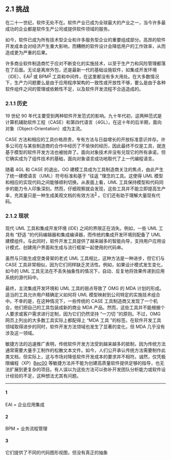## 2.1 挑战
在二十一世纪，软件无处不在。软件产业已成为全球最大的产业之一，当今许多最成功的企业都是软件生产公司或提供软件领域的服务。

如今，软件已成为所有技术型企业和许多服务型企业的重要组成部分。高昂的软件开发成本会对经济产生重大影响，而糟糕的软件设计会降低用户的工作效率，从而造成更为严重的后果。

许多商业软件制造商忙于应对不断变化的实施技术，以至于生产力和风险管理都落在了后面。无论是离岸外包，还是最新一代的基础设施软件，如集成开发环境（IDE）、EAI<sup>[1](#1)</sup>
 或 BPM<sup>[2](#2)</sup>
 工具和中间件，在这里都没有多大用处。在大多数情况下，生产力问题要么是由于应用程序架构的一致性或开放性不够，要么是由于各种软件组件之间的管理或依赖性不足，以及软件开发流程不合适造成的。

### 2.1.1 历史
19 世纪 90 年代主要受到两种软件开发范式的影响。九十年代初，这两种范式是计算机辅助软件工程（CASE）和第四代语言（4GL）。在这十年的后半期，面向对象（Object-Orientation）成为主流。

CASE 方法和相应的工具价格昂贵，专有方法与日益增长的开放标准意识并存。许多公司在与某些制造商的合作中经历了不愉快的经历，因此最终不仅是工具，就连基于模型的软件开发方法也被抛弃了。面向对象技术并没有兑现它的所有承诺，但它确实成为了组件技术的基础，面向对象语言成功地取代了上一代编程语言。

随着 4GL 和 CASE 的退出，OO 建模工具成为工具制造商关注的焦点，由此产生了统一建模语言（UML）符号标准和基于 “往返 ”理念的工具。这使得 UML 模型和相应的实现代码之间能够顺利切换。从表面上看，UML 工具保持模型和代码同步的能力令人印象深刻。然而，仔细观察就会发现，这些工具并不能立即提高生产率，充其量只是一种生成美观文档的有效方法<sup>[3](#3)</sup>
。它们还有助于理解大量现有代码。

### 2.1.2 现状
现代 UML 工具和集成开发环境 (IDE) 之间的界限正在消失。例如，一些 UML 工具有 “舒适 ”的代码编辑器和集成编译器，而传统的集成开发环境则配备了 UML 建模组件。与此同时，软件开发工具提供了越来越多的智能向导，支持用户应用设计模式、创建用户界面和生成与流行框架一起使用的代码串。

虽然与只能生成空类骨架的老式 UML 工具相比，这种方法是一种进步，但它们与 CASE 工具非常相似，因为它们同样缺乏灵活性。例如，如果设计模式发生变化，如今的 UML 工具无法在不丢失抽象性的情况下，自动、反复地将效果传递到应用系统的源代码中。

最终，主流集成开发环境和 UML 工具的弱点导致了 OMG 的 MDA 计划的形成。适当的工具允许用户精确定义如何将 UML 模型映射到公司特定的实施技术组合中。不幸的是，在这种情况下，一些传统的 CASE 工具制造商又发现了一个机会，他们把自己的工具包装成新的商业 MDA 产品。然而，这些工具并不能根据个人要求或客户需求进行定制，因为它们仍然坚持 “一刀切 ”的原则。不过，OMG 网页上列出的大多数工具实际上都配得上 “MDA 工具 ”的标签。在软件开发工具领域取得进步的同时，软件开发方法领域也发生了显著的变化，但 MDA 几乎没有涉及这一领域。

敏捷方法的迅速推广表明，传统软件开发方法受到越来越多的抵制，因为传统方法通常需要大量手工制作的松散文本文件。如今，人们公开承认传统方法需要制作此类文档，但实际上，这与市场对降低软件开发成本的要求并不相符。诚然，仅凭极限编程（XP）[Bec00](../ref.md#bec00) 等敏捷方法并不能为创建高质量软件提供足够的指导，也无法扩展到更复杂的项目。有人误以为这些方法可以弥补开发团队分析能力或软件设计经验的不足，这种想法尤其有问题。

---
#### 1 
EAI = 企业应用集成

#### 2
BPM = 业务流程管理

#### 3
它们提供了不同的代码图形视图，但没有真正的抽象
